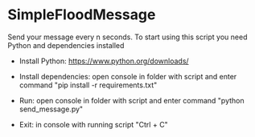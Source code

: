 # SimpleFloodMessage

Send your message every n seconds. To start using this script you need Python and dependencies installed

- Install Python: https://www.python.org/downloads/

- Install dependencies: open console in folder with script and enter command "pip install -r requirements.txt"

- Run: open console in folder with script and enter command "python send_message.py"

- Exit: in console with running script "Ctrl + C"

